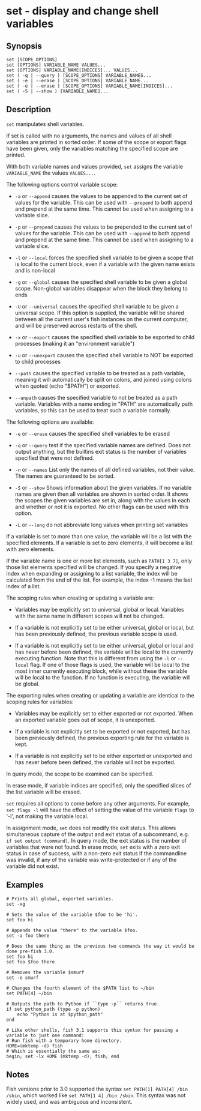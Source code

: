 # set - display and change shell variables

## Synopsis

```
set [SCOPE_OPTIONS]
set [OPTIONS] VARIABLE_NAME VALUES...
set [OPTIONS] VARIABLE_NAME[INDICES]... VALUES...
set ( -q | --query ) [SCOPE_OPTIONS] VARIABLE_NAMES...
set ( -e | --erase ) [SCOPE_OPTIONS] VARIABLE_NAME...
set ( -e | --erase ) [SCOPE_OPTIONS] VARIABLE_NAME[INDICES]...
set ( -S | --show ) [VARIABLE_NAME]...
```

## Description

`set` manipulates shell variables.

If set is called with no arguments, the names and values of all shell variables are printed in sorted order. If some of the scope or export flags have been given, only the variables matching the specified scope are printed.

With both variable names and values provided, `set` assigns the variable `VARIABLE_NAME` the values `VALUES...`.

The following options control variable scope:


* `-a` or `--append` causes the values to be appended to the current set of values for the variable. This can be used with `--prepend` to both append and prepend at the same time. This cannot be used when assigning to a variable slice.


* `-p` or `--prepend` causes the values to be prepended to the current set of values for the variable. This can be used with `--append` to both append and prepend at the same time. This cannot be used when assigning to a variable slice.


* `-l` or `--local` forces the specified shell variable to be given a scope that is local to the current block, even if a variable with the given name exists and is non-local


* `-g` or `--global` causes the specified shell variable to be given a global scope. Non-global variables disappear when the block they belong to ends


* `-U` or `--universal` causes the specified shell variable to be given a universal scope. If this option is supplied, the variable will be shared between all the current user's fish instances on the current computer, and will be preserved across restarts of the shell.


* `-x` or `--export` causes the specified shell variable to be exported to child processes (making it an "environment variable")


* `-u` or `--unexport` causes the specified shell variable to NOT be exported to child processes


* `--path` causes the specified variable to be treated as a path variable, meaning it will automatically be split on colons,  and joined using colons when quoted (echo "$PATH") or exported.


* `--unpath` causes the specified variable to not be treated as a path variable. Variables with a name ending in "PATH" are automatically path variables, so this can be used to treat such a variable normally.

The following options are available:


* `-e` or `--erase` causes the specified shell variables to be erased


* `-q` or `--query` test if the specified variable names are defined. Does not output anything, but the builtins exit status is the number of variables specified that were not defined.


* `-n` or `--names` List only the names of all defined variables, not their value. The names are guaranteed to be sorted.


* `-S` or `--show` Shows information about the given variables. If no variable names are given then all variables are shown in sorted order. It shows the scopes the given variables are set in, along with the values in each and whether or not it is exported. No other flags can be used with this option.


* `-L` or `--long` do not abbreviate long values when printing set variables

If a variable is set to more than one value, the variable will be a list with the specified elements. If a variable is set to zero elements, it will become a list with zero elements.

If the variable name is one or more list elements, such as `PATH[1 3 7]`, only those list elements specified will be changed. If you specify a negative index when expanding or assigning to a list variable, the index will be calculated from the end of the list. For example, the index -1 means the last index of a list.

The scoping rules when creating or updating a variable are:


* Variables may be explicitly set to universal, global or local. Variables with the same name in different scopes will not be changed.


* If a variable is not explicitly set to be either universal, global or local, but has been previously defined, the previous variable scope is used.


* If a variable is not explicitly set to be either universal, global or local and has never before been defined, the variable will be local to the currently executing function. Note that this is different from using the `-l` or `--local` flag. If one of those flags is used, the variable will be local to the most inner currently executing block, while without these the variable will be local to the function. If no function is executing, the variable will be global.

The exporting rules when creating or updating a variable are identical to the scoping rules for variables:


* Variables may be explicitly set to either exported or not exported. When an exported variable goes out of scope, it is unexported.


* If a variable is not explicitly set to be exported or not exported, but has been previously defined, the previous exporting rule for the variable is kept.


* If a variable is not explicitly set to be either exported or unexported and has never before been defined, the variable will not be exported.

In query mode, the scope to be examined can be specified.

In erase mode, if variable indices are specified, only the specified slices of the list variable will be erased.

`set` requires all options to come before any other arguments. For example, `set flags -l` will have the effect of setting the value of the variable `flags` to '-l', not making the variable local.

In assignment mode, `set` does not modify the exit status. This allows simultaneous capture of the output and exit status of a subcommand, e.g. `if set output (command)`. In query mode, the exit status is the number of variables that were not found. In erase mode, `set` exits with a zero exit status in case of success, with a non-zero exit status if the commandline was invalid, if any of the variable was write-protected or if any of the variable did not exist.

## Examples

```
# Prints all global, exported variables.
set -xg

# Sets the value of the variable $foo to be 'hi'.
set foo hi

# Appends the value "there" to the variable $foo.
set -a foo there

# Does the same thing as the previous two commands the way it would be done pre-fish 3.0.
set foo hi
set foo $foo there

# Removes the variable $smurf
set -e smurf

# Changes the fourth element of the $PATH list to ~/bin
set PATH[4] ~/bin

# Outputs the path to Python if ``type -p`` returns true.
if set python_path (type -p python)
    echo "Python is at $python_path"
end

# Like other shells, fish 3.1 supports this syntax for passing a variable to just one command:
# Run fish with a temporary home directory.
HOME=(mktemp -d) fish
# Which is essentially the same as:
begin; set -lx HOME (mktemp -d); fish; end
```

## Notes

Fish versions prior to 3.0 supported the syntax `set PATH[1] PATH[4] /bin /sbin`, which worked like
`set PATH[1 4] /bin /sbin`. This syntax was not widely used, and was ambiguous and inconsistent.
